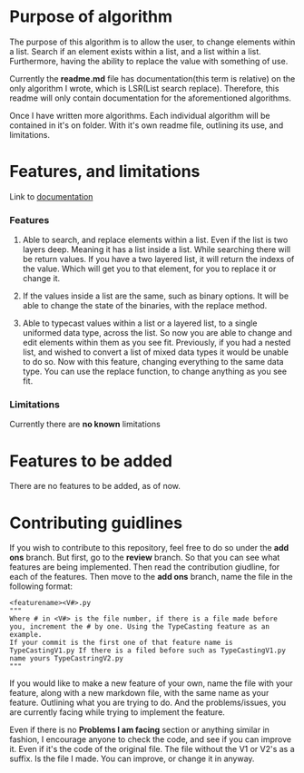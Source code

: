 # Purpose of algorithm
The purpose of this algorithm is to allow the user, to change elements within a list. Search if an element exists within a list, and a list within a list. Furthermore, having the ability to replace the value with something of use.  
  
Currently the __readme.md__ file has documentation(this term is relative) on the only algorithm I wrote, which is LSR(List search replace). Therefore, this readme will only contain documentation for the aforementioned algorithms.    
  
Once I have written more algorithms. Each individual algorithm will be contained in it's on folder. With it's own readme file, outlining its use, and limitations.
  
# Features, and limitations
Link to [documentation](https://github.com/YJH16120/ListSearchReplace/blob/master/docs.md)

### Features
1. Able to search, and replace elements within a list. Even if the list is two layers deep. Meaning it has a list inside a list. While searching there will be return values. If you have a two layered list, it will return the indexs of the value. Which will get you to that element, for you to replace it or change it.

2. If the values inside a list are the same, such as binary options. It will be able to change the state of the binaries, with the replace method.  
  
3. Able to typecast values within a list or a layered list, to a single uniformed data type, across the list. So now you are able to change and edit elements within them as you see fit. Previously, if you had a nested list, and wished to convert a list of mixed data types it would be unable to do so. Now with this feature, changing everything to the same data type. You can use the replace function, to change anything as you see fit.  
  
### Limitations
Currently there are __no known__ limitations  

# Features to be added
There are no features to be added, as of now.
  
# Contributing guidlines
If you wish to contribute to this repository, feel free to do so under the __add ons__ branch. But first, go to the __review__ branch. So that you can see what features are being implemented. Then read the contribution giudline, for each of the features. Then move to the __add ons__ branch, name the file in the following format:
```
<featurename><V#>.py 
"""
Where # in <V#> is the file number, if there is a file made before you, increment the # by one. Using the TypeCasting feature as an example. 
If your commit is the first one of that feature name is TypeCastingV1.py If there is a filed before such as TypeCastingV1.py name yours TypeCastringV2.py
"""
```
If you would like to make a new feature of your own, name the file with your feature, along with a new markdown file, with the same name as your feature. Outlining what you are trying to do. And the problems/issues, you are currently facing while trying to implement the feature.
  
Even if there is no **Problems I am facing** section or anything similar in fashion, I encourage anyone to check the code, and see if you can improve it. Even if it's the code of the original file. The file without the V1 or V2's as a suffix. Is the file I made. You can improve, or change it in anyway.
